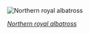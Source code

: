 
![Northern royal albatross](https://upload.wikimedia.org/wikipedia/commons/thumb/8/84/Diomedea_sanfordi_-_SE_Tasmania_2019.jpg/600px-Diomedea_sanfordi_-_SE_Tasmania_2019.jpg)

*[Northern royal albatross](https://wikipedia.org/wiki/File:Diomedea_sanfordi_-_SE_Tasmania_2019.jpg)*
